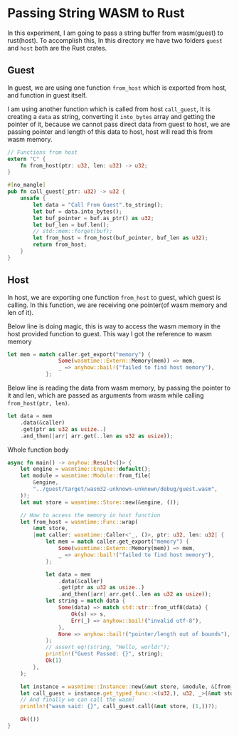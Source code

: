 # Passing String WASM to Rust

In this experiment, I am going to pass a string buffer from wasm(guest) to 
rust(host). To accomplish this, In this directory we have two folders `guest`
and `host` both are the Rust crates.

## Guest

In guest, we are using one function `from_host` which is exported from host, and
function in guest itself.

I am using another function which is called from host `call_guest`, It is 
creating a `data` as string, converting it `into_bytes` array and getting the
pointer of it, because we cannot pass direct data from guest to host, we are
passing pointer and length of this data to host, host will read this from wasm
memory.

```rust
// Functions from host
extern "C" {
    fn from_host(ptr: u32, len: u32) -> u32;
}

#[no_mangle]
pub fn call_guest(_ptr: u32) -> u32 {
    unsafe {
        let data = "Call From Guest".to_string();
        let buf = data.into_bytes();
        let buf_pointer = buf.as_ptr() as u32;
        let buf_len = buf.len();
        // std::mem::forget(buf);
        let from_host = from_host(buf_pointer, buf_len as u32);
        return from_host;
    }
}
```

## Host

In host, we are exporting one function `from_host` to guest, which guest is calling.
In this function, we are receiving one pointer(of wasm memory and len of it).

Below line is doing magic, this is way to access the wasm memory in the host 
provided function to guest. This way I got the reference to wasm memory

```rust
let mem = match caller.get_export("memory") {
                Some(wasmtime::Extern::Memory(mem)) => mem,
                _ => anyhow::bail!("failed to find host memory"),
            };
```

Below line is reading the data from wasm memory, by passing the pointer to it
and len, which are passed as arguments from wasm while calling `from_host(ptr, len)`.

```rust
let data = mem
    .data(&caller)
    .get(ptr as u32 as usize..)
    .and_then(|arr| arr.get(..len as u32 as usize));
```

Whole function body

```rust
async fn main() -> anyhow::Result<()> {
    let engine = wasmtime::Engine::default();
    let module = wasmtime::Module::from_file(
        &engine,
        "../guest/target/wasm32-unknown-unknown/debug/guest.wasm",
    )?;
    let mut store = wasmtime::Store::new(&engine, ());

    // How to access the memory in host function
    let from_host = wasmtime::Func::wrap(
        &mut store,
        |mut caller: wasmtime::Caller<'_, ()>, ptr: u32, len: u32| {
            let mem = match caller.get_export("memory") {
                Some(wasmtime::Extern::Memory(mem)) => mem,
                _ => anyhow::bail!("failed to find host memory"),
            };

            let data = mem
                .data(&caller)
                .get(ptr as u32 as usize..)
                .and_then(|arr| arr.get(..len as u32 as usize));
            let string = match data {
                Some(data) => match std::str::from_utf8(data) {
                    Ok(s) => s,
                    Err(_) => anyhow::bail!("invalid utf-8"),
                },
                None => anyhow::bail!("pointer/length out of bounds"),
            };
            // assert_eq!(string, "Hello, world!");
            println!("Guest Passed: {}", string);
            Ok(1)
        },
    );

    let instance = wasmtime::Instance::new(&mut store, &module, &[from_host.into()])?;
    let call_guest = instance.get_typed_func::<(u32,), u32, _>(&mut store, "call_guest")?;
    // And finally we can call the wasm!
    println!("wasm said: {}", call_guest.call(&mut store, (1,))?);

    Ok(())
}

```